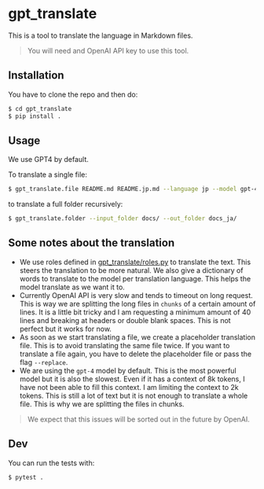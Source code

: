 # gpt_translate

This is a tool to translate the language in Markdown files.

> You will need and OpenAI API key to use this tool.

## Installation
You have to clone the repo and then do:

```bash
$ cd gpt_translate
$ pip install .
```
## Usage

We use GPT4 by default.

To translate a single file:

```bash
$ gpt_translate.file README.md README.jp.md --language jp --model gpt-4
```

to translate a full folder recursively:

```bash
$ gpt_translate.folder --input_folder docs/ --out_folder docs_ja/
```

## Some notes about the translation

- We use roles defined in [gpt_translate/roles.py](gpt_translate/roles.py) to translate the text. This steers the translation to be more natural. We also give a dictionary of words to translate to the model per translation language. This helps the model translate as we want it to.
- Currently OpenAI API is very slow and tends to timeout on long request. This is way we are splitting the long files in `chunks` of a certain amount of lines. It is a little bit tricky and I am requesting a minimum amount of 40 lines and breaking at headers or double blank spaces. This is not perfect but it works for now.
- As soon as we start translating a file, we create a placeholder translation file. This is to avoid translating the same file twice. If you want to translate a file again, you have to delete the placeholder file or pass the flag `--replace`.
- We are using the `gpt-4` model by default. This is the most powerful model but it is also the slowest. Even if it has a context of 8k tokens, I have not been able to fill this context. I am limiting the context to 2k tokens. This is still a lot of text but it is not enough to translate a whole file. This is why we are splitting the files in chunks. 
> We expect that this issues will be sorted out in the future by OpenAI. 

## Dev

You can run the tests with:

```bash
$ pytest .
```